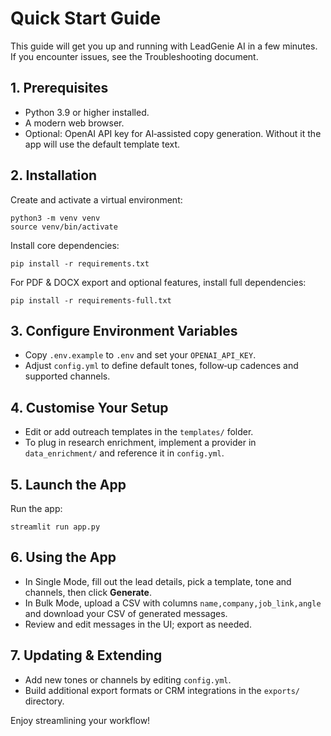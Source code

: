 # Quick Start Guide

This guide will get you up and running with LeadGenie AI in a few minutes. If you encounter issues, see the Troubleshooting document.

## 1. Prerequisites

- Python 3.9 or higher installed.
- A modern web browser.
- Optional: OpenAI API key for AI‑assisted copy generation. Without it the app will use the default template text.

## 2. Installation

Create and activate a virtual environment:
```
python3 -m venv venv
source venv/bin/activate
```
Install core dependencies:
```
pip install -r requirements.txt
```
For PDF & DOCX export and optional features, install full dependencies:
```
pip install -r requirements-full.txt
```

## 3. Configure Environment Variables

- Copy `.env.example` to `.env` and set your `OPENAI_API_KEY`.
- Adjust `config.yml` to define default tones, follow‑up cadences and supported channels.

## 4. Customise Your Setup

- Edit or add outreach templates in the `templates/` folder.
- To plug in research enrichment, implement a provider in `data_enrichment/` and reference it in `config.yml`.

## 5. Launch the App

Run the app:
```
streamlit run app.py
```

## 6. Using the App

- In Single Mode, fill out the lead details, pick a template, tone and channels, then click **Generate**.
- In Bulk Mode, upload a CSV with columns `name,company,job_link,angle` and download your CSV of generated messages.
- Review and edit messages in the UI; export as needed.

## 7. Updating & Extending

- Add new tones or channels by editing `config.yml`.
- Build additional export formats or CRM integrations in the `exports/` directory.

Enjoy streamlining your workflow!
